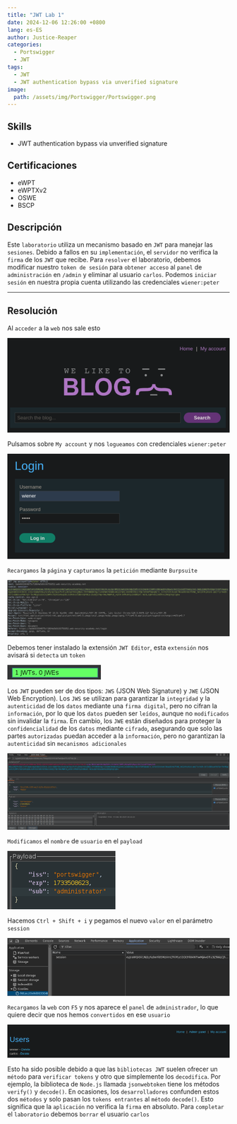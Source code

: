 ```yaml
---
title: "JWT Lab 1"
date: 2024-12-06 12:26:00 +0800
lang: es-ES
author: Justice-Reaper
categories:
  - Portswigger
  - JWT
tags:
  - JWT
  - JWT authentication bypass via unverified signature
image:
  path: /assets/img/Portswigger/Portswigger.png
---
```


## Skills

- JWT authentication bypass via unverified signature

## Certificaciones

- eWPT
- eWPTXv2
- OSWE
- BSCP
  
## Descripción

Este `laboratorio` utiliza un mecanismo basado en `JWT` para manejar las `sesiones`. Debido a fallos en su `implementación`, el `servidor` no verifica la `firma` de los `JWT` que recibe. Para `resolver` el laboratorio, debemos modificar nuestro `token de sesión` para `obtener acceso` al `panel` de `administración` en `/admin` y eliminar al usuario `carlos`. Podemos `iniciar sesión` en nuestra propia cuenta utilizando las credenciales `wiener:peter`

---

## Resolución

Al `acceder` a la `web` nos sale esto

![](/assets/img/JWT-Lab-1/image_1.png)

Pulsamos sobre `My account` y nos `logueamos` con credenciales `wiener:peter`

![](/assets/img/JWT-Lab-1/image_2.png)

`Recargamos` la `página` y `capturamos` la `petición` mediante `Burpsuite`

![](/assets/img/JWT-Lab-1/image_3.png)

Debemos tener instalado la extensión `JWT Editor`, esta `extensión` nos avisará si `detecta` un `token`

![](/assets/img/JWT-Lab-1/image_4.png)

Los `JWT` pueden ser de dos tipos: `JWS` (JSON Web Signature) y `JWE` (JSON Web Encryption). Los `JWS` se utilizan para garantizar la `integridad` y la `autenticidad` de los `datos` mediante una `firma digital`, pero no cifran la `información`, por lo que los `datos` pueden ser `leídos`, aunque no `modificados` sin invalidar la `firma`. En cambio, los `JWE` están diseñados para proteger la `confidencialidad` de los `datos` mediante `cifrado`, asegurando que solo las partes `autorizadas` puedan acceder a la `información`, pero no garantizan la `autenticidad` sin `mecanismos adicionales`

![](/assets/img/JWT-Lab-1/image_5.png)

`Modificamos` el `nombre` de `usuario` en el `payload`

![](/assets/img/JWT-Lab-1/image_6.png)

Hacemos `Ctrl + Shift + i` y pegamos el nuevo `valor` en el parámetro `session`

![](/assets/img/JWT-Lab-1/image_7.png)

`Recargamos` la `web` con `F5` y nos aparece el `panel` de `administrador`, lo que quiere decir que nos hemos `convertidos` en ese `usuario`

![](/assets/img/JWT-Lab-1/image_8.png)

Esto ha sido posible debido a que las `bibliotecas JWT` suelen ofrecer un `método` para `verificar tokens` y otro que simplemente los `decodifica`. Por ejemplo, la biblioteca de `Node.js` llamada `jsonwebtoken` tiene los métodos `verify()` y `decode()`. En ocasiones, los `desarrolladores` confunden estos dos `métodos` y solo pasan los `tokens entrantes` al `método` `decode()`. Esto significa que la `aplicación` no verifica la `firma` en absoluto. Para `completar` el `laboratorio` debemos `borrar` el usuario `carlos`
